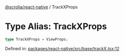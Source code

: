 [@scrolia/react-native](../README.md) / TrackXProps

# Type Alias: TrackXProps

```ts
type TrackXProps = ViewProps;
```

Defined in: [packages/react-native/src/base/trackX.tsx:12](https://github.com/alpheustangs/scrolia/blob/6e40d863f64abf882be181a26502e5d480dddfc9/packages/react-native/src/base/trackX.tsx#L12)

